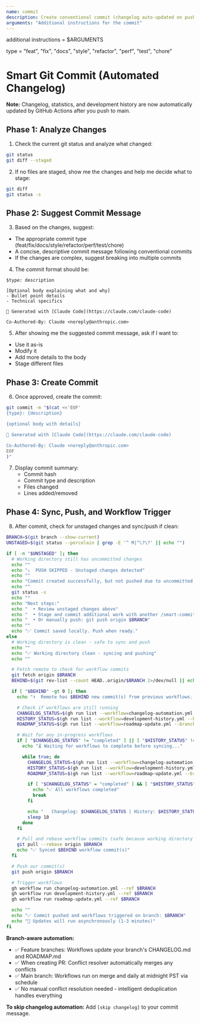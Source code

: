 ```yaml
---
name: commit
description: Create conventional commit (changelog auto-updated on push)
arguments: "Additional instructions for the commit"
---
```


additional instructions = $ARGUMENTS

type = "feat", "fix", "docs", "style", "refactor", "perf", "test", "chore"

# Smart Git Commit (Automated Changelog)

**Note:** Changelog, statistics, and development history are now automatically updated by GitHub Actions after you push to main.


## Phase 1: Analyze Changes

1. Check the current git status and analyze what changed:

```bash
git status
git diff --staged
```

2. If no files are staged, show me the changes and help me decide what to stage:

```bash
git diff
git status -s
```

## Phase 2: Suggest Commit Message

3. Based on the changes, suggest:

- The appropriate commit type (feat/fix/docs/style/refactor/perf/test/chore)
- A concise, descriptive commit message following conventional commits
- If the changes are complex, suggest breaking into multiple commits

4. The commit format should be:

```
$type: description

[Optional body explaining what and why]
- Bullet point details
- Technical specifics

🤖 Generated with [Claude Code](https://claude.com/claude-code)

Co-Authored-By: Claude <noreply@anthropic.com>
```

5. After showing me the suggested commit message, ask if I want to:

- Use it as-is
- Modify it
- Add more details to the body
- Stage different files

## Phase 3: Create Commit

6. Once approved, create the commit:

```bash
git commit -m "$(cat <<'EOF'
{type}: {description}

{optional body with details}

🤖 Generated with [Claude Code](https://claude.com/claude-code)

Co-Authored-By: Claude <noreply@anthropic.com>
EOF
)"
```

7. Display commit summary:
   - Commit hash
   - Commit type and description
   - Files changed
   - Lines added/removed

## Phase 4: Sync, Push, and Workflow Trigger

8. After commit, check for unstaged changes and sync/push if clean:

```bash
BRANCH=$(git branch --show-current)
UNSTAGED=$(git status --porcelain | grep -E '^ M|^\?\?' || echo "")

if [ -n "$UNSTAGED" ]; then
  # Working directory still has uncommitted changes
  echo ""
  echo "⚠️  PUSH SKIPPED - Unstaged changes detected"
  echo ""
  echo "Commit created successfully, but not pushed due to uncommitted work:"
  echo ""
  git status -s
  echo ""
  echo "Next steps:"
  echo "  • Review unstaged changes above"
  echo "  • Stage and commit additional work with another /smart-commit"
  echo "  • Or manually push: git push origin $BRANCH"
  echo ""
  echo "✅ Commit saved locally. Push when ready."
else
  # Working directory is clean - safe to sync and push
  echo ""
  echo "✅ Working directory clean - syncing and pushing"
  echo ""

  # Fetch remote to check for workflow commits
  git fetch origin $BRANCH
  BEHIND=$(git rev-list --count HEAD..origin/$BRANCH 2>/dev/null || echo "0")

  if [ "$BEHIND" -gt 0 ]; then
    echo "⬇️  Remote has $BEHIND new commit(s) from previous workflows..."

    # Check if workflows are still running
    CHANGELOG_STATUS=$(gh run list --workflow=changelog-automation.yml --branch=$BRANCH --limit=1 --json status --jq '.[0].status' 2>/dev/null || echo "completed")
    HISTORY_STATUS=$(gh run list --workflow=development-history.yml --branch=$BRANCH --limit=1 --json status --jq '.[0].status' 2>/dev/null || echo "completed")
    ROADMAP_STATUS=$(gh run list --workflow=roadmap-update.yml --branch=$BRANCH --limit=1 --json status --jq '.[0].status' 2>/dev/null || echo "completed")

    # Wait for any in-progress workflows
    if [ "$CHANGELOG_STATUS" != "completed" ] || [ "$HISTORY_STATUS" != "completed" ] || [ "$ROADMAP_STATUS" != "completed" ]; then
      echo "⏳ Waiting for workflows to complete before syncing..."

      while true; do
        CHANGELOG_STATUS=$(gh run list --workflow=changelog-automation.yml --branch=$BRANCH --limit=1 --json status --jq '.[0].status' 2>/dev/null || echo "completed")
        HISTORY_STATUS=$(gh run list --workflow=development-history.yml --branch=$BRANCH --limit=1 --json status --jq '.[0].status' 2>/dev/null || echo "completed")
        ROADMAP_STATUS=$(gh run list --workflow=roadmap-update.yml --branch=$BRANCH --limit=1 --json status --jq '.[0].status' 2>/dev/null || echo "completed")

        if [ "$CHANGELOG_STATUS" = "completed" ] && [ "$HISTORY_STATUS" = "completed" ] && [ "$ROADMAP_STATUS" = "completed" ]; then
          echo "✅ All workflows completed"
          break
        fi

        echo "   Changelog: $CHANGELOG_STATUS | History: $HISTORY_STATUS | Roadmap: $ROADMAP_STATUS"
        sleep 10
      done
    fi

    # Pull and rebase workflow commits (safe because working directory is clean)
    git pull --rebase origin $BRANCH
    echo "✅ Synced $BEHIND workflow commit(s)"
  fi

  # Push our commit(s)
  git push origin $BRANCH

  # Trigger workflows
  gh workflow run changelog-automation.yml --ref $BRANCH
  gh workflow run development-history.yml --ref $BRANCH
  gh workflow run roadmap-update.yml --ref $BRANCH

  echo ""
  echo "✅ Commit pushed and workflows triggered on branch: $BRANCH"
  echo "📝 Updates will run asynchronously (1-3 minutes)"
fi
```

**Branch-aware automation:**
- ✅ Feature branches: Workflows update your branch's CHANGELOG.md and ROADMAP.md
- ✅ When creating PR: Conflict resolver automatically merges any conflicts
- ✅ Main branch: Workflows run on merge and daily at midnight PST via schedule
- ✅ No manual conflict resolution needed - intelligent deduplication handles everything

**To skip changelog automation:**
Add `[skip changelog]` to your commit message.
